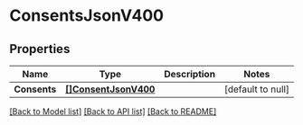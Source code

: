 # ConsentsJsonV400

## Properties
Name | Type | Description | Notes
------------ | ------------- | ------------- | -------------
**Consents** | [**[]ConsentJsonV400**](ConsentJsonV400.md) |  | [default to null]

[[Back to Model list]](../README.md#documentation-for-models) [[Back to API list]](../README.md#documentation-for-api-endpoints) [[Back to README]](../README.md)


